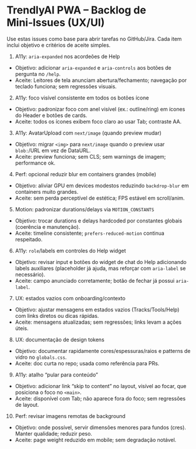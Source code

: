 # TrendlyAI PWA – Backlog de Mini‑Issues (UX/UI)

Use estas issues como base para abrir tarefas no GitHub/Jira. Cada item inclui objetivo e critérios de aceite simples.

1) A11y: `aria-expanded` nos acordeões de Help
- Objetivo: adicionar `aria-expanded` e `aria-controls` aos botões de pergunta no `/help`.
- Aceite: Leitores de tela anunciam abertura/fechamento; navegação por teclado funciona; sem regressões visuais.

2) A11y: foco visível consistente em todos os botões ícone
- Objetivo: padronizar foco com anel visível (ex.: outline/ring) em ícones do Header e botões de cards.
- Aceite: todos os ícones exibem foco claro ao usar Tab; contraste AA.

3) A11y: AvatarUpload com `next/image` (quando preview mudar)
- Objetivo: migrar `<img>` para `next/image` quando o preview usar `blob:`/URL em vez de DataURL.
- Aceite: preview funciona; sem CLS; sem warnings de imagem; performance ok.

4) Perf: opcional reduzir blur em containers grandes (mobile)
- Objetivo: aliviar GPU em devices modestos reduzindo `backdrop-blur` em containers muito grandes.
- Aceite: sem perda perceptível de estética; FPS estável em scroll/anim.

5) Motion: padronizar durations/delays via `MOTION_CONSTANTS`
- Objetivo: trocar durations e delays hardcoded por constantes globais (coerência e manutenção).
- Aceite: timeline consistente; `prefers-reduced-motion` continua respeitado.

6) A11y: `role`/labels em controles do Help widget
- Objetivo: revisar input e botões do widget de chat do Help adicionando labels auxiliares (placeholder já ajuda, mas reforçar com `aria-label` se necessário).
- Aceite: campo anunciado corretamente; botão de fechar já possui `aria-label`.

7) UX: estados vazios com onboarding/contexto
- Objetivo: ajustar mensagens em estados vazios (Tracks/Tools/Help) com links diretos ou dicas rápidas.
- Aceite: mensagens atualizadas; sem regressões; links levam a ações úteis.

8) UX: documentação de design tokens
- Objetivo: documentar rapidamente cores/espessuras/raios e patterns de vidro no `globals.css`.
- Aceite: doc curta no repo; usada como referência para PRs.

9) A11y: atalho “pular para conteúdo”
- Objetivo: adicionar link “skip to content” no layout, visível ao focar, que posiciona o foco no `<main>`.
- Aceite: disponível com Tab; não aparece fora do foco; sem regressões de layout.

10) Perf: revisar imagens remotas de background
- Objetivo: onde possível, servir dimensões menores para fundos (cres). Manter qualidade; reduzir peso.
- Aceite: page weight reduzido em mobile; sem degradação notável.


